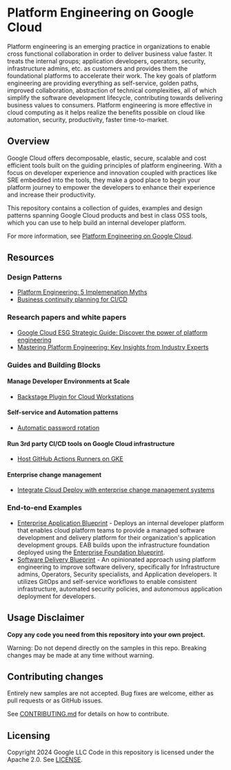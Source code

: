 # Platform Engineering on Google Cloud

Platform engineering is an emerging practice in organizations to enable cross
functional collaboration in order to deliver business value faster. It treats
the internal groups; application developers, operators, security,
infrastructure admins, etc. as customers and provides them the foundational
platforms to accelerate their work. The key goals of platform engineering are
providing everything as self-service, golden paths, improved collaboration,
abstraction of technical complexities, all of which simplify the software
development lifecycle, contributing towards delivering business values to
consumers. Platform engineering is more effective in cloud computing as it
helps realize the benefits possible on cloud like automation, security,
productivity, faster time-to-market.

## Overview

Google Cloud offers decomposable, elastic, secure, scalable and cost efficient
tools built on the guiding principles of platform engineering. With a focus on
developer experience and innovation coupled with practices like SRE embedded
into the tools, they make a good place to begin your platform journey to
empower the developers to enhance their experience and increase their
productivity.

This repository contains a collection of guides, examples and design patterns
spanning Google Cloud products and best in class OSS tools, which you can use
to help build an internal developer platform.

For more information, see
[Platform Engineering on Google Cloud](https://googlecloudplatform.github.io/platform-engineering/).

## Resources

### Design Patterns

*   [Platform Engineering: 5 Implemenation Myths][myths-webinar]
*   [Business continuity planning for CI/CD][cicd-business-continuity]

### Research papers and white papers

*   [Google Cloud ESG Strategic Guide: Discover the power of platform engineering][esg-strategic-guide]
*   [Mastering Platform Engineering: Key Insights from Industry Experts][esg-platform-engineering-webinar]

### Guides and Building Blocks

#### Manage Developer Environments at Scale

*   [Backstage Plugin for Cloud Workstations][backstage-cloudworkstations]

#### Self-service and Automation patterns

*   [Automatic password rotation][automatic-password-rotation]

#### Run 3rd party CI/CD tools on Google Cloud infrastructure

*   [Host GitHub Actions Runners on GKE][github-runners-gke]

#### Enterprise change management

*   [Integrate Cloud Deploy with enterprise change management systems][cloud-deploy-flow]

### End-to-end Examples

*   [Enterprise Application Blueprint][enterprise-app-blueprint] - Deploys an
    internal developer platform that enables cloud platform teams to provide a
    managed software development and delivery platform for their organization's
    application development groups. EAB builds upon the infrastructure
    foundation deployed using the
    [Enterprise Foundation blueprint][enterprise-foundation-blueprint].
*   [Software Delivery Blueprint][software-delivery-blueprint] - An opinionated
    approach using platform engineering to improve software delivery,
    specifically for Infrastructure admins, Operators, Security specialists, and
    Application developers. It utilizes GitOps and self-service workflows to
    enable consistent infrastructure, automated security policies, and
    autonomous application deployment for developers.

## Usage Disclaimer

**Copy any code you need from this repository into your own project.**

Warning: Do not depend directly on the samples in this repo. Breaking changes
may be made at any time without warning.

## Contributing changes

Entirely new samples are not accepted. Bug fixes are welcome, either as pull
requests or as GitHub issues.

See [CONTRIBUTING.md](./contributing.md) for details on how to contribute.

## Licensing

Copyright 2024 Google LLC
Code in this repository is licensed under the Apache 2.0. See [LICENSE](LICENSE).

<!-- LINKS: https://www.markdownguide.org/basic-syntax/#reference-style-links -->

[automatic-password-rotation]: ./reference-architectures/automated-password-rotation/README.md
[backstage-cloudworkstations]: https://github.com/googlecloudplatform/google-cloud-backstage-plugins
[cicd-business-continuity]: https://cloud.google.com/architecture/business-continuity-with-cicd-on-google-cloud
[enterprise-app-blueprint]: https://github.com/GoogleCloudPlatform/terraform-google-enterprise-application
[enterprise-foundation-blueprint]: https://github.com/terraform-google-modules/terraform-example-foundation
[esg-strategic-guide]: https://cloud.google.com/resources/content/google-cloud-esg-competitive-edge-platform-engineering
[esg-platform-engineering-webinar]: https://cloudonair.withgoogle.com/events/mastering-platform-engineering-key-insights-from-industry-experts
[github-runners-gke]: ./reference-architectures/github-runners-gke/README.md
[cloud-deploy-flow]: ./reference-architectures/cloud_deploy_flow/README.md
[myths-webinar]: https://www.youtube.com/watch?v=jDBOiYvXVZI&t=2s
[software-delivery-blueprint]: https://github.com/GoogleCloudPlatform/software-delivery-blueprint
